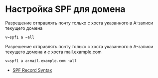# Настройка SPF для домена

Разрешение отправлять почту только с хоста указанного в A-записи текущего домена

```
v=spf1 a ~all
```

Разрешение отправлять почту только с хоста указанного в A-записи текущего домена и с хоста mail.example.com

```
v=spf1 a a:mail.example.com ~all
```

* [SPF Record Syntax](http://www.openspf.org/SPF_Record_Syntax)
